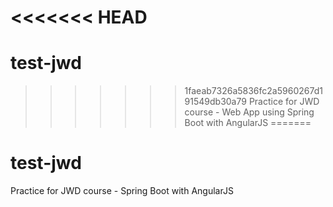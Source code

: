 <<<<<<< HEAD
=======
# test-jwd
>>>>>>> 1faeab7326a5836fc2a5960267d191549db30a79
Practice for JWD course - Web App using Spring Boot with AngularJS
=======
# test-jwd
Practice for JWD course - Spring Boot with AngularJS
